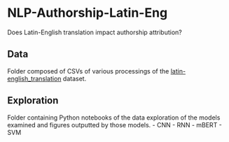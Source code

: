 # NLP-Authorship-Latin-Eng
Does Latin-English translation impact authorship attribution?

## Data
Folder composed of CSVs of various processings of the [latin-english_translation](https://huggingface.co/datasets/grosenthal/latin_english_translation) dataset.

## Exploration
Folder containing Python notebooks of the data exploration of the models examined and figures outputted by those models. 
    - CNN
    - RNN
    - mBERT
    - SVM


